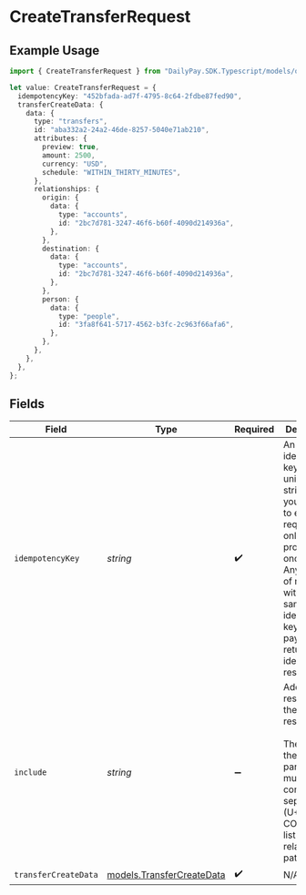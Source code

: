 # CreateTransferRequest

## Example Usage

```typescript
import { CreateTransferRequest } from "DailyPay.SDK.Typescript/models/operations";

let value: CreateTransferRequest = {
  idempotencyKey: "452bfada-ad7f-4795-8c64-2fdbe87fed90",
  transferCreateData: {
    data: {
      type: "transfers",
      id: "aba332a2-24a2-46de-8257-5040e71ab210",
      attributes: {
        preview: true,
        amount: 2500,
        currency: "USD",
        schedule: "WITHIN_THIRTY_MINUTES",
      },
      relationships: {
        origin: {
          data: {
            type: "accounts",
            id: "2bc7d781-3247-46f6-b60f-4090d214936a",
          },
        },
        destination: {
          data: {
            type: "accounts",
            id: "2bc7d781-3247-46f6-b60f-4090d214936a",
          },
        },
        person: {
          data: {
            type: "people",
            id: "3fa8f641-5717-4562-b3fc-2c963f66afa6",
          },
        },
      },
    },
  },
};
```

## Fields

| Field                                                                                                                                                                                                   | Type                                                                                                                                                                                                    | Required                                                                                                                                                                                                | Description                                                                                                                                                                                             |
| ------------------------------------------------------------------------------------------------------------------------------------------------------------------------------------------------------- | ------------------------------------------------------------------------------------------------------------------------------------------------------------------------------------------------------- | ------------------------------------------------------------------------------------------------------------------------------------------------------------------------------------------------------- | ------------------------------------------------------------------------------------------------------------------------------------------------------------------------------------------------------- |
| `idempotencyKey`                                                                                                                                                                                        | *string*                                                                                                                                                                                                | :heavy_check_mark:                                                                                                                                                                                      | An idempotency key is a unique string that you provide to ensure a request is only processed once.<br/>Any number of requests with the same idempotency key and payload will return an identical response.<br/> |
| `include`                                                                                                                                                                                               | *string*                                                                                                                                                                                                | :heavy_minus_sign:                                                                                                                                                                                      | Add related resources to the response. <br/><br/>The value of the include parameter must be a comma-separated (U+002C COMMA, “,”) list of relationship paths.<br/>                                      |
| `transferCreateData`                                                                                                                                                                                    | [models.TransferCreateData](../../models/transfercreatedata.md)                                                                                                                                         | :heavy_check_mark:                                                                                                                                                                                      | N/A                                                                                                                                                                                                     |